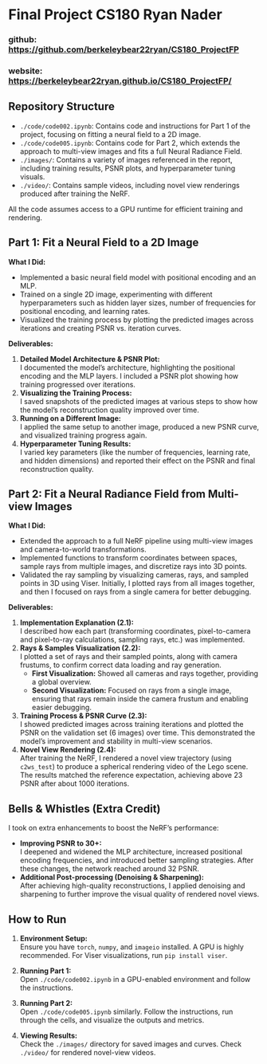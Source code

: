 
# Final Project CS180 Ryan Nader
### github: https://github.com/berkeleybear22ryan/CS180_ProjectFP</p>
### website: https://berkeleybear22ryan.github.io/CS180_ProjectFP/</p>
## Repository Structure

- `./code/code002.ipynb`: Contains code and instructions for Part 1 of the project, focusing on fitting a neural field to a 2D image.
- `./code/code005.ipynb`: Contains code for Part 2, which extends the approach to multi-view images and fits a full Neural Radiance Field.
- `./images/`: Contains a variety of images referenced in the report, including training results, PSNR plots, and hyperparameter tuning visuals.
- `./video/`: Contains sample videos, including novel view renderings produced after training the NeRF.

All the code assumes access to a GPU runtime for efficient training and rendering.

## Part 1: Fit a Neural Field to a 2D Image

**What I Did:**
- Implemented a basic neural field model with positional encoding and an MLP.
- Trained on a single 2D image, experimenting with different hyperparameters such as hidden layer sizes, number of frequencies for positional encoding, and learning rates.
- Visualized the training process by plotting the predicted images across iterations and creating PSNR vs. iteration curves.

**Deliverables:**
1. **Detailed Model Architecture & PSNR Plot:**  
   I documented the model’s architecture, highlighting the positional encoding and the MLP layers. I included a PSNR plot showing how training progressed over iterations.
2. **Visualizing the Training Process:**  
   I saved snapshots of the predicted images at various steps to show how the model’s reconstruction quality improved over time.
3. **Running on a Different Image:**  
   I applied the same setup to another image, produced a new PSNR curve, and visualized training progress again.
4. **Hyperparameter Tuning Results:**  
   I varied key parameters (like the number of frequencies, learning rate, and hidden dimensions) and reported their effect on the PSNR and final reconstruction quality.

## Part 2: Fit a Neural Radiance Field from Multi-view Images

**What I Did:**
- Extended the approach to a full NeRF pipeline using multi-view images and camera-to-world transformations.
- Implemented functions to transform coordinates between spaces, sample rays from multiple images, and discretize rays into 3D points.
- Validated the ray sampling by visualizing cameras, rays, and sampled points in 3D using Viser. Initially, I plotted rays from all images together, and then I focused on rays from a single camera for better debugging.

**Deliverables:**
1. **Implementation Explanation (2.1):**  
   I described how each part (transforming coordinates, pixel-to-camera and pixel-to-ray calculations, sampling rays, etc.) was implemented.
2. **Rays & Samples Visualization (2.2):**  
   I plotted a set of rays and their sampled points, along with camera frustums, to confirm correct data loading and ray generation.
    - **First Visualization:** Showed all cameras and rays together, providing a global overview.
    - **Second Visualization:** Focused on rays from a single image, ensuring that rays remain inside the camera frustum and enabling easier debugging.
3. **Training Process & PSNR Curve (2.3):**  
   I showed predicted images across training iterations and plotted the PSNR on the validation set (6 images) over time. This demonstrated the model’s improvement and stability in multi-view scenarios.
4. **Novel View Rendering (2.4):**  
   After training the NeRF, I rendered a novel view trajectory (using `c2ws_test`) to produce a spherical rendering video of the Lego scene. The results matched the reference expectation, achieving above 23 PSNR after about 1000 iterations.

## Bells & Whistles (Extra Credit)

I took on extra enhancements to boost the NeRF’s performance:
- **Improving PSNR to 30+:**  
  I deepened and widened the MLP architecture, increased positional encoding frequencies, and introduced better sampling strategies. After these changes, the network reached around 32 PSNR.
- **Additional Post-processing (Denoising & Sharpening):**  
  After achieving high-quality reconstructions, I applied denoising and sharpening to further improve the visual quality of rendered novel views.

## How to Run

1. **Environment Setup:**  
   Ensure you have `torch`, `numpy`, and `imageio` installed. A GPU is highly recommended. For Viser visualizations, run `pip install viser`.

2. **Running Part 1:**  
   Open `./code/code002.ipynb` in a GPU-enabled environment and follow the instructions.

3. **Running Part 2:**  
   Open `./code/code005.ipynb` similarly. Follow the instructions, run through the cells, and visualize the outputs and metrics.

4. **Viewing Results:**  
   Check the `./images/` directory for saved images and curves. Check `./video/` for rendered novel-view videos.